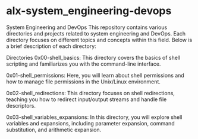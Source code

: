 # alx-system_engineering-devops
System Engineering and DevOps
This repository contains various directories and projects related to system engineering and DevOps. Each directory focuses on different topics and concepts within this field. Below is a brief description of each directory:

Directories
0x00-shell_basics: This directory covers the basics of shell scripting and familiarizes you with the command-line interface.

0x01-shell_permissions: Here, you will learn about shell permissions and how to manage file permissions in the Unix/Linux environment.

0x02-shell_redirections: This directory focuses on shell redirections, teaching you how to redirect input/output streams and handle file descriptors.

0x03-shell_variables_expansions: In this directory, you will explore shell variables and expansions, including parameter expansion, command substitution, and arithmetic expansion.
